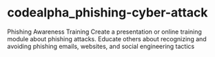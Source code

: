 # codealpha_phishing-cyber-attack
Phishing Awareness Training  Create a presentation or online training module about phishing attacks. Educate others about recognizing and avoiding phishing emails, websites, and social engineering tactics
